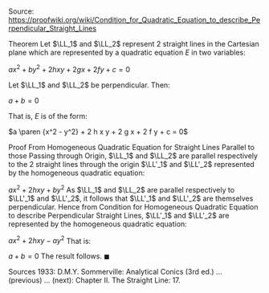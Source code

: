 # 

Source: https://proofwiki.org/wiki/Condition_for_Quadratic_Equation_to_describe_Perpendicular_Straight_Lines

Theorem
Let $\LL_1$ and $\LL_2$ represent $2$ straight lines in the Cartesian plane which are represented by a quadratic equation $E$ in two variables:

$a x^2 + b y^2 + 2 h x y + 2 g x + 2 f y + c = 0$

Let $\LL_1$ and $\LL_2$ be perpendicular.
Then:

$a + b = 0$

That is, $E$ is of the form:

$a \paren {x^2 - y^2} + 2 h x y + 2 g x + 2 f y + c = 0$


Proof
From Homogeneous Quadratic Equation for Straight Lines Parallel to those Passing through Origin, $\LL_1$ and $\LL_2$ are parallel respectively to the $2$ straight lines through the origin $\LL'_1$ and $\LL'_2$ represented by the homogeneous quadratic equation:

$a x^2 + 2 h x y + b y^2$
As $\LL_1$ and $\LL_2$ are parallel respectively to $\LL'_1$ and $\LL'_2$, it follows that $\LL'_1$ and $\LL'_2$ are themselves perpendicular.
Hence from Condition for Homogeneous Quadratic Equation to describe Perpendicular Straight Lines, $\LL'_1$ and $\LL'_2$ are represented by the homogeneous quadratic equation:

$a x^2 + 2 h x y - a y^2$
That is:

$a + b = 0$
The result follows.
$\blacksquare$


Sources
1933: D.M.Y. Sommerville: Analytical Conics (3rd ed.) ... (previous) ... (next): Chapter $\text {II}$. The Straight Line: $17$.





